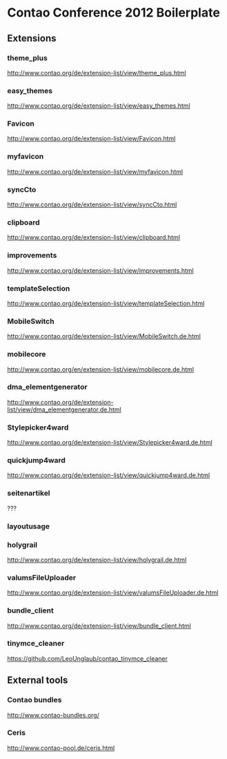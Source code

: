 Contao Conference 2012 Boilerplate
==================================

Extensions
----------

### theme_plus
http://www.contao.org/de/extension-list/view/theme_plus.html


### easy_themes
http://www.contao.org/de/extension-list/view/easy_themes.html


### Favicon
http://www.contao.org/de/extension-list/view/Favicon.html

### myfavicon
http://www.contao.org/de/extension-list/view/myfavicon.html


### syncCto
http://www.contao.org/de/extension-list/view/syncCto.html
  
  
### clipboard
http://www.contao.org/de/extension-list/view/clipboard.html


### improvements
http://www.contao.org/de/extension-list/view/improvements.html
  

### templateSelection
http://www.contao.org/de/extension-list/view/templateSelection.html

### MobileSwitch
http://www.contao.org/de/extension-list/view/MobileSwitch.de.html

### mobilecore
http://www.contao.org/en/extension-list/view/mobilecore.de.html

### dma_elementgenerator
http://www.contao.org/de/extension-list/view/dma_elementgenerator.de.html

### Stylepicker4ward
http://www.contao.org/de/extension-list/view/Stylepicker4ward.de.html

### quickjump4ward
http://www.contao.org/de/extension-list/view/quickjump4ward.de.html

### seitenartikel
???

### layoutusage

### holygrail
http://www.contao.org/de/extension-list/view/holygrail.de.html

### valumsFileUploader
http://www.contao.org/de/extension-list/view/valumsFileUploader.de.html

### bundle_client
http://www.contao.org/de/extension-list/view/bundle_client.html


### tinymce_cleaner
https://github.com/LeoUnglaub/contao_tinymce_cleaner


External tools
--------------

### Contao bundles
http://www.contao-bundles.org/

### Ceris
http://www.contao-pool.de/ceris.html

